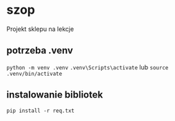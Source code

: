 # szop

Projekt sklepu na lekcje

## potrzeba .venv

`python -m venv .venv`
`.venv\Scripts\activate` lub `source .venv/bin/activate`

## instalowanie bibliotek

`pip install -r req.txt`
